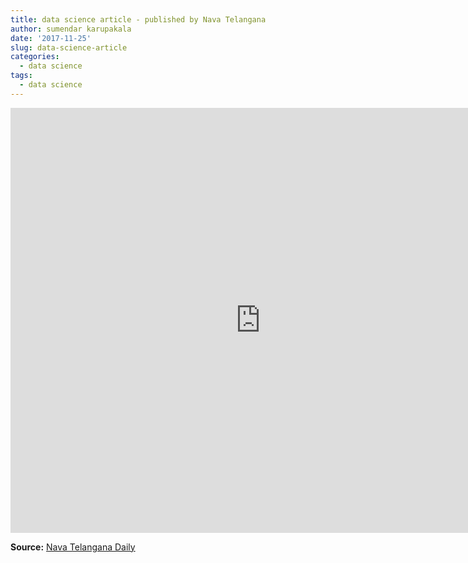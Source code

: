 ```yaml
---
title: data science article - published by Nava Telangana 
author: sumendar karupakala
date: '2017-11-25'
slug: data-science-article
categories:
  - data science
tags:
  - data science
---
```


<iframe
    width="800"
    height="680"
    src="https://drive.google.com/file/d/0B14DjwBCvz91Z3VjYmc5bEpBeDQ/preview"
    frameborder="0"
    allowfullscreen
></iframe>

**Source:** <a href="http://www.navatelangana.com/article/techplus/182450" target="_blank">Nava Telangana Daily</a>













